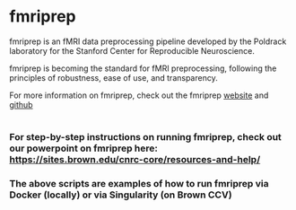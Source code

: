 # fmriprep

fmriprep is an fMRI data preprocessing pipeline developed by the Poldrack laboratory for the Stanford Center for Reproducible Neuroscience.

fmriprep is becoming the standard for fMRI preprocessing, following the principles of robustness, ease of use, and transparency.

For more information on fmriprep, check out the fmriprep [website](https://fmriprep.org/en/stable/) and [github](https://github.com/nipreps/fmriprep)

#

### For step-by-step instructions on running fmriprep, check out our powerpoint on fmriprep here: https://sites.brown.edu/cnrc-core/resources-and-help/

### The above scripts are examples of how to run fmriprep via Docker (locally) or via Singularity (on Brown CCV)
